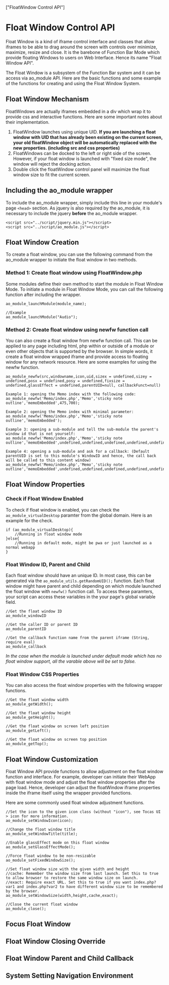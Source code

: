 ["FloatWindow Control API"]
# Float Window Control API
Float Window is a kind of iframe control interface and classes that allow iframes to be able to drag around the screen with controls over minimize, maximize, resize and close. It is the barebone of Function Bar Mode which provide floating Windows to users on Web Interface. Hence its name "Float Window API".

The Float Window is a subsystem of the Function Bar system and it can be access via ao_module API. Here are the basic functions and some example of the functions for creating and using the Float Window System.

## Float Window Mechanism
FloatWindows are actually iframes embedded in a div which wrap it to provide css and interactive functions. Here are some important notes about their implementation.

1. FloatWindow launches using unique UID. **If you are launching a float window with UID that has already been existing on the current screen, your old floatWindow object will be automatically replaced with the new properties. (including src and css properties)**
2. FloatWindows can be docked to the left or right side of the screen. However, if your float window is launched with "fixed size mode", the window will reject the docking action.
3. Double click the floatWindow control panel will maximize the float window size to fit the current screen.

## Including the ao_module wrapper
To include the ao_module wrapper, simply include this line in your module's page ```<head>``` section. As jquery is also required by the ao_module, it is necessary to include the jquery **before** the ao_module wrapper.

```
<script src="../script/jquery.min.js"></script>
<script src="../script/ao_module.js"></script>
```

## Float Window Creation
To create a float window, you can use the following command from the ao_module wrapper to initiate the float window in two methods.

### Method 1: Create float window using FloatWindow.php
Some modules define their own method to start the module in Float Window Mode. To initiate a module in Float Window Mode, you can call the following function after including the wrapper.

```
ao_module_launchModule(module_name);

//Example
ao_module_launchModule("Audio");
```

### Method 2: Create float window using newfw function call
You can also create a float window from newfw function call. This can be applied to any page including html, php within or outside of a module or even other objects that is supported by the browser. In simple words, it create a float window wrapped iframe and provide access to floating window for any network resource. Here are some examples for using the newfw function.

```
ao_module_newfw(src,windowname,icon,uid,sizex = undefined,sizey = undefined,posx = undefined,posy = undefined,fixsize = undefined,glassEffect = undefined,parentUID=null, callbackFunct=null)

Example 1: opening the Memo index with the following code:
ao_module_newfw('Memo/index.php','Memo','sticky note outline','memoEmbedded',475,700);

Example 2: opening the Memo index with minimal parameter:
ao_module_newfw('Memo/index.php','Memo','sticky note outline','memoEmbedded');

Example 3: opening a sub-module and tell the sub-module the parent's window id that is not yourself:
ao_module_newfw('Memo/index.php','Memo','sticky note outline','memoEmbedded',undefined,undefined,undefined,undefined,undefined,undefined,"someoneElseUID");

Example 4: opening a sub-module and ask for a callback: (Default parentUID is set to this module's WindowID and hence, the call back will be called to this content window)
ao_module_newfw('Memo/index.php','Memo','sticky note outline','memoEmbedded',undefined,undefined,undefined,undefined,undefined,undefined,undefined,"callBackFunctionName");

```

## Float Window Properties
### Check if Float Window Enabled
To check if float window is enabled, you can check the ```ao_module_virtualDesktop``` paramter from the global domain. Here is an example for the check.

```
if (ao_module_virtualDesktop){
	//Running in float window mode
}else{
	//Running in default mode, might be pwa or just launched as a normal webapp
}
```

### Float Window ID, Parent and Child
Each float window should have an unique ID. In most case, this can be generated via the ```ao_module_utils.getRandomUID();``` function. Each float window might have parent and child depending on which module launched the float window with ```newfw()``` function call. To access these paramters, your script can access these variables in the your page's global variable field. 

```
//Get the float window ID
ao_module_windowID

//Get the caller ID or parent ID
ao_module_parentID

//Get the callback function name from the parent iframe (String, require eval)
ao_module_callback

```

*In the case when the module is launched under default mode which has no float window support, all the varable above will be set to false.*

### Float Window CSS Properties
You can also access the float window properties with the following wrapper functions.

```
//Get the float window width
ao_module_getWidth();

//Get the float window height
ao_module_getHeight();

//Get the float window on screen left position
ao_module_getLeft();

//Get the float window on screen top position
ao_module_getTop();
```

## Float Window Customization
Float Window API provide functions to allow adjustment on the float window function and interface. For example, developer can initiate their WebApp with float window mode and adjust the float window properties after the page load. Hence, developer can adjust the floatWindow iframe properties inside the iframe itself using the wrapper provided functions.

Here are some commonly used float window adjustment functions.

```
//Set the icon to the given icon class (without "icon"), see Tocas UI > icon for more information.
ao_module_setWindowIcon(icon);

//Change the float window title
ao_module_setWindowTitle(title);

//Enable glassEffect mode on this float window
ao_module_setGlassEffectMode();

//Force float window to be non-resizable
ao_module_setFixedWindowSize();

//Set float window size with the given width and height
//cache: Remember the window size from last launch. Set this to true to allow browser to restore the same window size on launch.
//exact: Require exact URL. Set this to true if you want index.php?var1 and index.php?var2 to have different window size to be remembered by the browser.
ao_module_setWindowSize(width,height,cache,exact);

//Close the current float window
ao_module_close();

```

## Focus Float Window

## Float Window Closing Override

## Float Window Parent and Child Callback

## System Setting Navigation Environment



